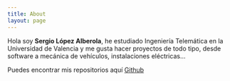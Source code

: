 ```yaml
---
title: About 
layout: page
---
```


Hola soy **Sergio López Alberola**,  he estudiado Ingeniería Telemática en la Universidad de Valencia y me gusta hacer proyectos de todo tipo, desde software a mecánica de vehículos, instalaciones eléctricas...



Puedes encontrar mis repositorios aquí <a href="https://github.com/sergiolopesillo">Github</a>

